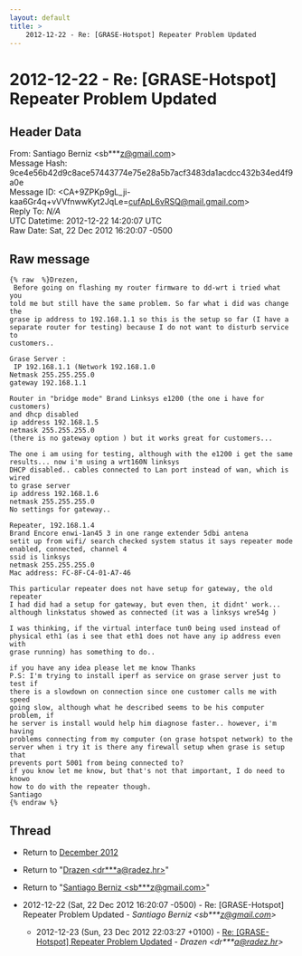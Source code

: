 ```yaml
---
layout: default
title: >
    2012-12-22 - Re: [GRASE-Hotspot] Repeater Problem Updated
---
```


# 2012-12-22 - Re: [GRASE-Hotspot] Repeater Problem Updated

## Header Data

From: Santiago Berniz \<sb***z@gmail.com\><br>
Message Hash: 9ce4e56b42d9c8ace57443774e75e28a5b7acf3483da1acdcc432b34ed4f9a0e<br>
Message ID: \<CA+9ZPKp9gL_ji-kaa6Gr4q+vVVfnwwKyt2JqLe=cufApL6vRSQ@mail.gmail.com\><br>
Reply To: _N/A_<br>
UTC Datetime: 2012-12-22 14:20:07 UTC<br>
Raw Date: Sat, 22 Dec 2012 16:20:07 -0500<br>

## Raw message

```
{% raw  %}Drezen,
 Before going on flashing my router firmware to dd-wrt i tried what you
told me but still have the same problem. So far what i did was change the
grase ip address to 192.168.1.1 so this is the setup so far (I have a
separate router for testing) because I do not want to disturb service to
customers..

Grase Server :
 IP 192.168.1.1 (Network 192.168.1.0
Netmask 255.255.255.0
gateway 192.168.1.1

Router in "bridge mode" Brand Linksys e1200 (the one i have for customers)
and dhcp disabled
ip address 192.168.1.5
netmask 255.255.255.0
(there is no gateway option ) but it works great for customers...

The one i am using for testing, although with the e1200 i get the same
results... now i'm using a wrt160N linksys
DHCP disabled.. cables connected to Lan port instead of wan, which is wired
to grase server
ip address 192.168.1.6
netmask 255.255.255.0
No settings for gateway..

Repeater, 192.168.1.4
Brand Encore enwi-1an45 3 in one range extender 5dbi antena
setit up from wifi/ search checked system status it says repeater mode
enabled, connected, channel 4
ssid is linksys
netmask 255.255.255.0
Mac address: FC-8F-C4-01-A7-46

This particular repeater does not have setup for gateway, the old repeater
I had did had a setup for gateway, but even then, it didnt' work...
although linkstatus showed as connected (it was a linksys wre54g )

I was thinking, if the virtual interface tun0 being used instead of
physical eth1 (as i see that eth1 does not have any ip address even with
grase running) has something to do..

if you have any idea please let me know Thanks
P.S: I'm trying to install iperf as service on grase server just to test if
there is a slowdown on connection since one customer calls me with speed
going slow, although what he described seems to be his computer problem, if
he server is install would help him diagnose faster.. however, i'm having
problems connecting from my computer (on grase hotspot network) to the
server when i try it is there any firewall setup when grase is setup that
prevents port 5001 from being connected to?
if you know let me know, but that's not that important, I do need to knowo
how to do with the repeater though.
Santiago
{% endraw %}
```

## Thread

+ Return to [December 2012](/archive/2012/12)

+ Return to "[Drazen <dr***a<span>@</span>radez.hr>](/authors/dr___a_at_radez_hr)"
+ Return to "[Santiago Berniz <sb***z<span>@</span>gmail.com>](/authors/sb___z_at_gmail_com)"

+ 2012-12-22 (Sat, 22 Dec 2012 16:20:07 -0500) - Re: [GRASE-Hotspot] Repeater Problem Updated - _Santiago Berniz \<sb***z@gmail.com\>_
  + 2012-12-23 (Sun, 23 Dec 2012 22:03:27 +0100) - [Re: [GRASE-Hotspot] Repeater Problem Updated](/archive/2012/12/49d6278a2ee019add4d2cc57c6ed9a5ec86ca015cf16587513275a33bd1be4f3) - _Drazen \<dr***a@radez.hr\>_

